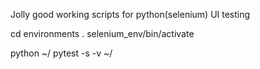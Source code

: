 Jolly good working scripts for python(selenium) UI testing







cd environments
. selenium_env/bin/activate

python ~/
pytest -s -v ~/

